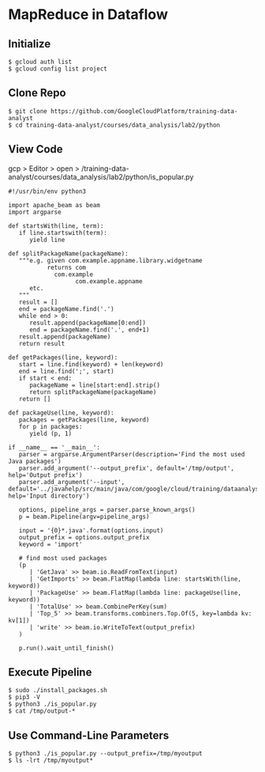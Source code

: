 # MapReduce in Dataflow

## Initialize

    $ gcloud auth list
    $ gcloud config list project

## Clone Repo

    $ git clone https://github.com/GoogleCloudPlatform/training-data-analyst
    $ cd training-data-analyst/courses/data_analysis/lab2/python

## View Code

gcp > Editor > open > /training-data-analyst/courses/data_analysis/lab2/python/is_popular.py

    #!/usr/bin/env python3

    import apache_beam as beam
    import argparse

    def startsWith(line, term):
       if line.startswith(term):
          yield line

    def splitPackageName(packageName):
       """e.g. given com.example.appname.library.widgetname
               returns com
                 com.example
                       com.example.appname
          etc.
       """
       result = []
       end = packageName.find('.')
       while end > 0:
          result.append(packageName[0:end])
          end = packageName.find('.', end+1)
       result.append(packageName)
       return result

    def getPackages(line, keyword):
       start = line.find(keyword) + len(keyword)
       end = line.find(';', start)
       if start < end:
          packageName = line[start:end].strip()
          return splitPackageName(packageName)
       return []

    def packageUse(line, keyword):
       packages = getPackages(line, keyword)
       for p in packages:
          yield (p, 1)

    if __name__ == '__main__':
       parser = argparse.ArgumentParser(description='Find the most used Java packages')
       parser.add_argument('--output_prefix', default='/tmp/output', help='Output prefix')
       parser.add_argument('--input', default='../javahelp/src/main/java/com/google/cloud/training/dataanalyst/javahelp/', help='Input directory')

       options, pipeline_args = parser.parse_known_args()
       p = beam.Pipeline(argv=pipeline_args)

       input = '{0}*.java'.format(options.input)
       output_prefix = options.output_prefix
       keyword = 'import'

       # find most used packages
       (p
          | 'GetJava' >> beam.io.ReadFromText(input)
          | 'GetImports' >> beam.FlatMap(lambda line: startsWith(line, keyword))
          | 'PackageUse' >> beam.FlatMap(lambda line: packageUse(line, keyword))
          | 'TotalUse' >> beam.CombinePerKey(sum)
          | 'Top_5' >> beam.transforms.combiners.Top.Of(5, key=lambda kv: kv[1])
          | 'write' >> beam.io.WriteToText(output_prefix)
       )

       p.run().wait_until_finish()

## Execute Pipeline

    $ sudo ./install_packages.sh
    $ pip3 -V
    $ python3 ./is_popular.py
    $ cat /tmp/output-*
    
## Use Command-Line Parameters

    $ python3 ./is_popular.py --output_prefix=/tmp/myoutput
    $ ls -lrt /tmp/myoutput*

